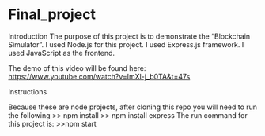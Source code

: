 # Final_project
Introduction
The purpose of this project is to demonstrate the “Blockchain Simulator”. I used Node.js for this project. I used Express.js framework. I used JavaScript as the frontend.  

The demo of this video will be found here: https://www.youtube.com/watch?v=ImXl-j_b0TA&t=47s

Instructions

Because these are node projects, after cloning this repo you will need to run the following
    >> npm install
    >> npm install express
 The run command for this project is:
		>>npm start
